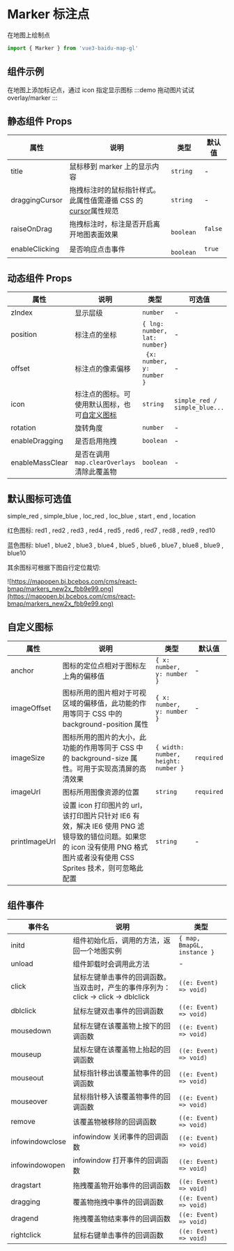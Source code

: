 # Marker 标注点

在地图上绘制点

```ts
import { Marker } from 'vue3-baidu-map-gl'
```

## 组件示例

在地图上添加标记点，通过 icon 指定显示图标
:::demo 拖动图片试试
overlay/marker
:::

## 静态组件 Props

| 属性           | 说明                                                                                                                     | 类型       | 默认值  |
| -------------- | ------------------------------------------------------------------------------------------------------------------------ | ---------- | ------- |
| title          | 鼠标移到 marker 上的显示内容                                                                                             | `string`   | -       |
| draggingCursor | 拖拽标注时的鼠标指针样式。此属性值需遵循 CSS 的[cursor](https://developer.mozilla.org/en-US/docs/Web/CSS/cursor)属性规范 | `string`   | -       |
| raiseOnDrag    | 拖拽标注时，标注是否开启离开地图表面效果                                                                                 | ` boolean` | `false` |
| enableClicking | 是否响应点击事件                                                                                                         | ` boolean` | `true`  |

## 动态组件 Props

| 属性                                      | 说明                                                        | 类型                          | 可选值                        | 默认值     |
| ----------------------------------------- | ----------------------------------------------------------- | ----------------------------- | ----------------------------- | ---------- |
| zIndex<Badge type="tip" text="^0.0.35" /> | 显示层级                                                    | `number`                      | -                             | -          |
| position                                  | 标注点的坐标                                                | `{ lng: number, lat: number}` | -                             | `required` |
| offset                                    | 标注点的像素偏移                                            | ` {x: number, y: number }`    | -                             |            |
| icon                                      | 标注点的图标。可使用默认图标，也可[自定义图标](#自定义图标) | `string `                     | `simple_red / simple_blue...` | -          |
| rotation                                  | 旋转角度                                                    | `number `                     | -                             |            |
| enableDragging                            | 是否启用拖拽                                                | `boolean `                    | -                             | ` true`    |
| enableMassClear                           | 是否在调用 `map.clearOverlays` 清除此覆盖物                 | `boolean `                    | -                             | `true `    |

## 默认图标可选值

simple_red , simple_blue , loc_red , loc_blue , start , end , location

红色图标: red1 , red2 , red3 , red4 , red5 , red6 , red7 , red8 , red9 , red10

蓝色图标: blue1 , blue2 , blue3 , blue4 , blue5 , blue6 , blue7 , blue8 , blue9 , blue10

其余图标可根据下图自行定位裁切:

![https://mapopen.bj.bcebos.com/cms/react-bmap/markers_new2x_fbb9e99.png](https://mapopen.bj.bcebos.com/cms/react-bmap/markers_new2x_fbb9e99.png)

## 自定义图标

| 属性          | 说明                                                                                                                                                                        | 类型                                | 默认值     |
| ------------- | --------------------------------------------------------------------------------------------------------------------------------------------------------------------------- | ----------------------------------- | ---------- |
| anchor        | 图标的定位点相对于图标左上角的偏移值                                                                                                                                        | `{ x: number, y: number }`          | -          |
| imageOffset   | 图标所用的图片相对于可视区域的偏移值，此功能的作用等同于 CSS 中的 background-position 属性                                                                                  | `{ x: number, y: number }`          | -          |
| imageSize     | 图标所用的图片的大小，此功能的作用等同于 CSS 中的 background-size 属性。可用于实现高清屏的高清效果                                                                          | `{ width: number, height: number }` | `required` |
| imageUrl      | 图标所用图像资源的位置                                                                                                                                                      | `string`                            | `required` |
| printImageUrl | 设置 icon 打印图片的 url，该打印图片只针对 IE6 有效，解决 IE6 使用 PNG 滤镜导致的错位问题。如果您的 icon 没有使用 PNG 格式图片或者没有使用 CSS Sprites 技术，则可忽略此配置 | `string `                           | -          |

## 组件事件

| 事件名          | 说明                                                                               | 类型                        |
| --------------- | ---------------------------------------------------------------------------------- | --------------------------- |
| initd           | 组件初始化后，调用的方法，返回一个地图实例                                         | `{ map, BmapGL, instance }` |
| unload          | 组件卸载时会调用此方法                                                             | -                           |
| click           | 鼠标左键单击事件的回调函数。当双击时，产生的事件序列为：click -> click -> dblclick | `((e: Event) => void)`      |
| dblclick        | 鼠标左键双击事件的回调函数                                                         | `((e: Event) => void)`      |
| mousedown       | 鼠标左键在该覆盖物上按下的回调函数                                                 | `((e: Event) => void)`      |
| mouseup         | 鼠标左键在该覆盖物上抬起的回调函数                                                 | `((e: Event) => void)`      |
| mouseout        | 鼠标指针移出该覆盖物事件的回调函数                                                 | `((e: Event) => void)`      |
| mouseover       | 鼠标指针移入该覆盖物事件的回调函数                                                 | `((e: Event) => void)`      |
| remove          | 该覆盖物被移除的回调函数                                                           | `((e: Event) => void)`      |
| infowindowclose | infowindow 关闭事件的回调函数                                                      | `((e: Event) => void)`      |
| infowindowopen  | infowindow 打开事件的回调函数                                                      | `((e: Event) => void)`      |
| dragstart       | 拖拽覆盖物开始事件的回调函数                                                       | `((e: Event) => void)`      |
| dragging        | 覆盖物拖拽中事件的回调函数                                                         | `((e: Event) => void)`      |
| dragend         | 拖拽覆盖物结束事件的回调函数                                                       | `((e: Event) => void)`      |
| rightclick      | 鼠标右键单击事件的回调函数                                                         | `((e: Event) => void)`      |
